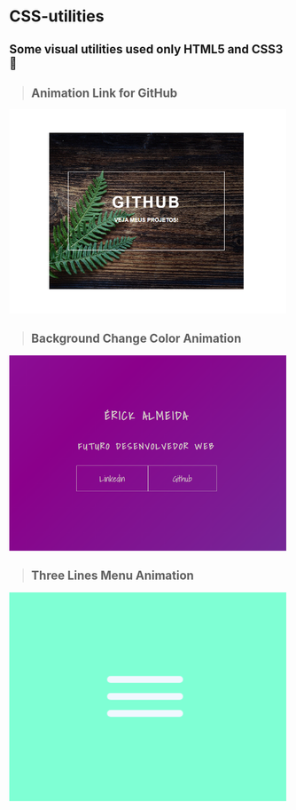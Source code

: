 # CSS-utilities
## Some visual utilities used only HTML5 and CSS3 📘

> ## Animation Link for GitHub
<img width="500" heigth="500" src="https://github.com/ErickyAll/CSS-utilities/blob/main/Anima%C3%A7%C3%A3o%20Github/githubAnimation.PNG">

> ## Background Change Color Animation
<img width="500" heigth="500" src="https://github.com/ErickyAll/CSS-utilities/blob/main/BackgroundChangeColor/BAckgrounChengeColor.PNG">

> ## Three Lines Menu Animation
 <img width="500" heigth="500" src="https://github.com/ErickyAll/CSS-utilities/blob/main/Menu%20Hamburguer/Menu.PNG">
